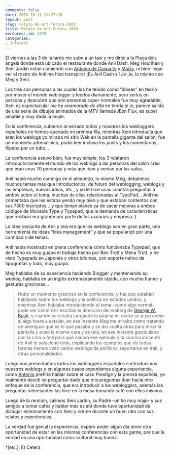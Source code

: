 ```yaml
---
comments: false
date: 2003-10-11 13:27:30
layout: post
slug: relato-de-art-futura-2003
title: Relato de Art Futura 2003
wordpress_id: 1229
categories:
- Internet
---
```


El viernes a las 3 de la tarde me subo a un taxi y me dirijo a la Plaça dels àngels donde está ubicado el restaurante donde Anil Dash, Meg Hourihan y Xeni Jardin están comiendo con [Antonio de Caspa.tv](http://www.caspa.tv) y [Marta](http://www.lapetiteclaudine.com), ni bien llegar ver el rostro de Anil me hizo transpirar ¡Es Anil Dash sí! Je Je, lo mismo con Meg y Xeni.





Los tres son personas a las cuales los he tenido como “dioses” en teoría por mover el mundo weblogger y leerlos diariamente, pero verlos en persona y descubrir que son personas super normales fue muy agradable, Xeni es espectacular _me he enamorado de ella_ en teoría je je, parece salida de una serie de dibujos animados de la MTV llamada &AElig;on Flux, es super amable y muy dada la mujer.





En  la conferencia, subieron al estrado todos y nosotros los webloggers españoles no hemos quedado en primera fila, mientras Xeni introducía que eran los weblogs yo miraba mi sitio Web en la pantalla gigante del salón, fue un momento adrenalínico, podía leer incluso los posts y los comentarios, flipaba por un tubo…





La conferencia estuvo bien, fue muy simple, los 3 relataron introductoramente el mundo de los weblogs a las personas del salón creo que eran unas 70 personas y más que iban y venían por las salas…





Anil habló mucho conmigo en el almuerzo, lo mismo Meg, debatimos muchos temas más que introductorios, de futuro del weblogging, weblogs y las empresas, nuevas ideas, etc., y yo le hice unas cuantas preguntas a ambos sobre el tema, muchas de ellas relacionadas al TypePad… Anil me comentaba que les estaba yendo muy bien y que estaban contentos con sus 7500 inscriptos… y que tenían planes ya de sacar mejoras a ambos códigos de Movable Type y Typepad, que la demanda de características que recibían era grande por parte de los usuarios y empresa :).





La idea conjunta de Anil y mía era que los weblogs son en gran parte, una herramienta de ideas “idea management” y que se popularizó por una cantidad _x_ de temas.





Anil había mostrado en plena conferencia cómo funcionaba Typepad, que de hecho es muy guapo el trabajo hecho por Ben Trott y Mena Trott,  y he visto Typepads en Japonés y otros idiomas, con soporte nativo de tipografías y todo, muy guapo.





Meg hablaba de su experiencia haciendo Blogger y manteniendo su weblog, hablaba en un inglés extremadamente rápido, con mucho humor y gesturas graciosas…





> Hubo un momento gracioso en la conferencia, y fue que estaban hablando sobre los weblogs y la política en estados unidos, y mientras Xeni hablaba introduciendo el tema -como algo normal- pude ver cómo Anil escribía la dirección del weblog de [George W. Bush](http://www.georgewbush.com/blog/), y cuando se estaba cargando la página mi rostro se puso como si algo fuera a estallar, en ese instante Meg me miraba como tratando de averiguar que es lo que pasaba y se dio vuelta atrás para mirar la pantalla y puso la misma cara y se reía, en ese instante gesticulaba con la cara a Anil para que sacara ese ejemplo y la sonrisa inocente de Anil lo solucionó todo, explicando los ejemplos que de todas formas hemos visto varios weblogs de políticos, reporteros en Irak, y otras personalidades.





Luego nos presentamos todos los webloggers españoles e introducimos nuestros weblogs y en algunos casos exponíamos alguna experiencia, como [Antonio](http://www.caspa.tv) prefirió hablar sobre el caso _Prestige_ y la prensa española, yo realmente decidí no preguntar dado que mis preguntas iban hacia otro enfoque de la conferencia, que era introducir a los webloggers, además las preguntas interesantes las hice en la mesa tomando café con ellos mismos.





Luego de la reunión, salimos Xeni Jardin, su Padre -un tío muy majo- y sus amigos a tomar cafés y hablar más es ahí donde tuve oportunidad de dialogar extensamente con Xeni y reírme durante un buen rato con sus relatos y experiencias.





La verdad fue genial la experiencia, espero poder algún día tener otra oportunidad de estar en las mismas conferencias con esta gente, por que la verdad es una oportunidad cross-cultural muy buena.




 
  *[etc.]: Et Cetera
